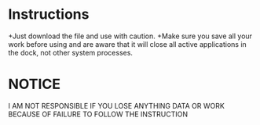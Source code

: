 # Instructions
+Just download the file and use with caution. 
+Make sure you save all your work before using and are aware that it will close all active applications in the dock, not other system processes.

# NOTICE
I AM NOT RESPONSIBLE IF YOU LOSE ANYTHING DATA OR WORK BECAUSE OF FAILURE TO FOLLOW THE INSTRUCTION